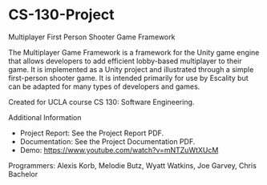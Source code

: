 # CS-130-Project

Multiplayer First Person Shooter Game Framework

The Multiplayer Game Framework is a framework for the Unity game engine that allows developers to add efficient lobby-based multiplayer to their game. It is implemented as a Unity project and illustrated through a simple first-person shooter game. It is intended primarily for use by Escality but can be adapted for many types of developers and games.

Created for UCLA course CS 130: Software Engineering.

Additional Information
- Project Report: See the Project Report PDF.
- Documentation: See the Project Documentation PDF. 
- Demo: https://www.youtube.com/watch?v=mNTZuWtXUcM

Programmers:
Alexis Korb,
Melodie Butz,
Wyatt Watkins,
Joe Garvey,
Chris Bachelor

